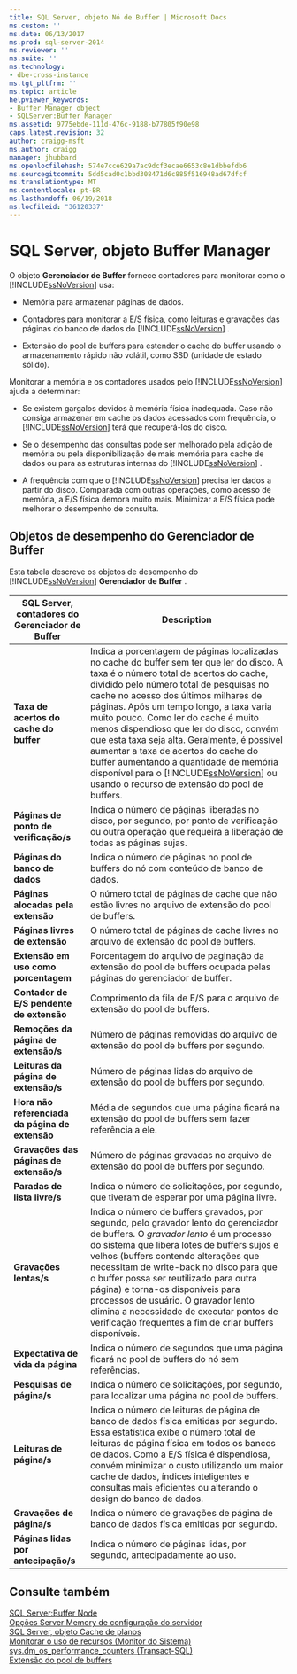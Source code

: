 ```yaml
---
title: SQL Server, objeto Nó de Buffer | Microsoft Docs
ms.custom: ''
ms.date: 06/13/2017
ms.prod: sql-server-2014
ms.reviewer: ''
ms.suite: ''
ms.technology:
- dbe-cross-instance
ms.tgt_pltfrm: ''
ms.topic: article
helpviewer_keywords:
- Buffer Manager object
- SQLServer:Buffer Manager
ms.assetid: 9775ebde-111d-476c-9188-b77805f90e98
caps.latest.revision: 32
author: craigg-msft
ms.author: craigg
manager: jhubbard
ms.openlocfilehash: 574e7cce629a7ac9dcf3ecae6653c8e1dbbefdb6
ms.sourcegitcommit: 5dd5cad0c1bbd308471d6c885f516948ad67dfcf
ms.translationtype: MT
ms.contentlocale: pt-BR
ms.lasthandoff: 06/19/2018
ms.locfileid: "36120337"
---
```

# <a name="sql-server-buffer-manager-object"></a>SQL Server, objeto Buffer Manager
  O objeto **Gerenciador de Buffer** fornece contadores para monitorar como o [!INCLUDE[ssNoVersion](../../includes/ssnoversion-md.md)] usa:  
  
-   Memória para armazenar páginas de dados.  
  
-   Contadores para monitorar a E/S física, como leituras e gravações das páginas do banco de dados do [!INCLUDE[ssNoVersion](../../includes/ssnoversion-md.md)] .  
  
-   Extensão do pool de buffers para estender o cache do buffer usando o armazenamento rápido não volátil, como SSD (unidade de estado sólido).  
  
 Monitorar a memória e os contadores usados pelo [!INCLUDE[ssNoVersion](../../includes/ssnoversion-md.md)] ajuda a determinar:  
  
-   Se existem gargalos devidos à memória física inadequada. Caso não consiga armazenar em cache os dados acessados com frequência, o [!INCLUDE[ssNoVersion](../../includes/ssnoversion-md.md)] terá que recuperá-los do disco.  
  
-   Se o desempenho das consultas pode ser melhorado pela adição de memória ou pela disponibilização de mais memória para cache de dados ou para as estruturas internas do [!INCLUDE[ssNoVersion](../../includes/ssnoversion-md.md)] .  
  
-   A frequência com que o [!INCLUDE[ssNoVersion](../../includes/ssnoversion-md.md)] precisa ler dados a partir do disco. Comparada com outras operações, como acesso de memória, a E/S física demora muito mais. Minimizar a E/S física pode melhorar o desempenho de consulta.  
  
## <a name="buffer-manager-performance-objects"></a>Objetos de desempenho do Gerenciador de Buffer  
 Esta tabela descreve os objetos de desempenho do [!INCLUDE[ssNoVersion](../../includes/ssnoversion-md.md)] **Gerenciador de Buffer** .  
  
|SQL Server, contadores do Gerenciador de Buffer|Description|  
|----------------------------------------|-----------------|  
|**Taxa de acertos do cache do buffer**|Indica a porcentagem de páginas localizadas no cache do buffer sem ter que ler do disco. A taxa é o número total de acertos do cache, dividido pelo número total de pesquisas no cache no acesso dos últimos milhares de páginas. Após um tempo longo, a taxa varia muito pouco. Como ler do cache é muito menos dispendioso que ler do disco, convém que esta taxa seja alta. Geralmente, é possível aumentar a taxa de acertos do cache do buffer aumentando a quantidade de memória disponível para o [!INCLUDE[ssNoVersion](../../includes/ssnoversion-md.md)] ou usando o recurso de extensão do pool de buffers.|  
|**Páginas de ponto de verificação/s**|Indica o número de páginas liberadas no disco, por segundo, por ponto de verificação ou outra operação que requeira a liberação de todas as páginas sujas.|  
|**Páginas do banco de dados**|Indica o número de páginas no pool de buffers do nó com conteúdo de banco de dados.|  
|**Páginas alocadas pela extensão**|O número total de páginas de cache que não estão livres no arquivo de extensão do pool de buffers.|  
|**Páginas livres de extensão**|O número total de páginas de cache livres no arquivo de extensão do pool de buffers.|  
|**Extensão em uso como porcentagem**|Porcentagem do arquivo de paginação da extensão do pool de buffers ocupada pelas páginas do gerenciador de buffer.|  
|**Contador de E/S pendente de extensão**|Comprimento da fila de E/S para o arquivo de extensão do pool de buffers.|  
|**Remoções da página de extensão/s**|Número de páginas removidas do arquivo de extensão do pool de buffers por segundo.|  
|**Leituras da página de extensão/s**|Número de páginas lidas do arquivo de extensão do pool de buffers por segundo.|  
|**Hora não referenciada da página de extensão**|Média de segundos que uma página ficará na extensão do pool de buffers sem fazer referência a ele.|  
|**Gravações das páginas de extensão/s**|Número de páginas gravadas no arquivo de extensão do pool de buffers por segundo.|  
|**Paradas de lista livre/s**|Indica o número de solicitações, por segundo, que tiveram de esperar por uma página livre.|  
|**Gravações lentas/s**|Indica o número de buffers gravados, por segundo, pelo gravador lento do gerenciador de buffers. O *gravador lento* é um processo do sistema que libera lotes de buffers sujos e velhos (buffers contendo alterações que necessitam de write-back no disco para que o buffer possa ser reutilizado para outra página) e torna-os disponíveis para processos de usuário. O gravador lento elimina a necessidade de executar pontos de verificação frequentes a fim de criar buffers disponíveis.|  
|**Expectativa de vida da página**|Indica o número de segundos que uma página ficará no pool de buffers do nó sem referências.|  
|**Pesquisas de página/s**|Indica o número de solicitações, por segundo, para localizar uma página no pool de buffers.|  
|**Leituras de página/s**|Indica o número de leituras de página de banco de dados física emitidas por segundo. Essa estatística exibe o número total de leituras de página física em todos os bancos de dados. Como a E/S física é dispendiosa, convém minimizar o custo utilizando um maior cache de dados, índices inteligentes e consultas mais eficientes ou alterando o design do banco de dados.|  
|**Gravações de página/s**|Indica o número de gravações de página de banco de dados física emitidas por segundo.|  
|**Páginas lidas por antecipação/s**|Indica o número de páginas lidas, por segundo, antecipadamente ao uso.|  
  
## <a name="see-also"></a>Consulte também  
 [SQL Server:Buffer Node](sql-server-buffer-node.md)   
 [Opções Server Memory de configuração do servidor](../../database-engine/configure-windows/server-memory-server-configuration-options.md)   
 [SQL Server, objeto Cache de planos](sql-server-plan-cache-object.md)   
 [Monitorar o uso de recursos &#40;Monitor do Sistema&#41;](monitor-resource-usage-system-monitor.md)   
 [sys.dm_os_performance_counters &#40;Transact-SQL&#41;](/sql/relational-databases/system-dynamic-management-views/sys-dm-os-performance-counters-transact-sql)   
 [Extensão do pool de buffers](../../database-engine/configure-windows/buffer-pool-extension.md)  
  
  

